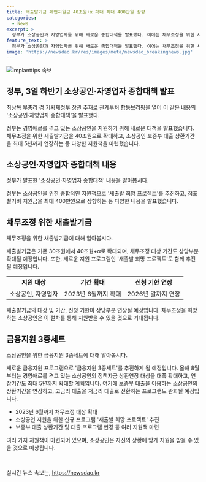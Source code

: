 ```yaml
---
title: 새출발기금 폐업지원금 40조원+α 확대 최대 400만원 상향
categories:
  - News
excerpt: >
  정부가 소상공인과 자영업자를 위해 새로운 종합대책을 발표했다. 이에는 채무조정을 위한 새출발기금을 40조원 이상으로 늘리고, 보증부 대출 상환기간을 최대 5년까지 연장하는 내용이 포함되어 있다. 또한, 새출발 희망 프로젝트를 통해 폐업 후 취업이나 재창업을 원하는 소상공인을 지원할 예정이며, 이를 통해 소상공인의 채무조정과 재취업, 재창업을 적극적으로 지원할 계획이다.inement.
feature_text: >
  정부가 소상공인과 자영업자를 위해 새로운 종합대책을 발표했다. 이에는 채무조정을 위한 새출발기금을 40조원 이상으로 늘리고, 보증부 대출 상환기간을 최대 5년까지 연장하는 내용이 포함되어 있다. 또한, 새출발 희망 프로젝트를 통해 폐업 후 취업이나 재창업을 원하는 소상공인을 지원할 예정이며, 이를 통해 소상공인의 채무조정과 재취업, 재창업을 적극적으로 지원할 계획이다.inement.
image: 'https://newsdao.kr/res/images/meta/newsdao_breakingnews.jpg'
---
```


<p><img src="https://newsdao.kr/res/images/meta/newsdao_breakingnews.jpg" alt="implanttips 속보" /></p>

<h2 data-ke-size="size26">정부, 3일 하반기 소상공인·자영업자 종합대책 발표</h2>

<p data-ke-size="size16">최상목 부총리 겸 기획재정부 장관 주재로 관계부처 합동브리핑을 열어 이 같은 내용의 '소상공인‧자영업자 종합대책'을 발표했다.</p>

<p>정부는 경영애로를 겪고 있는 소상공인을 지원하기 위해 새로운 대책을 발표했습니다. 채무조정을 위한 새출발기금을 40조원으로 확대하고, 소상공인 보증부 대출 상환기간을 최대 5년까지 연장하는 등 다양한 지원책을 마련했습니다. </p>

<h2 data-ke-size="size26">소상공인‧자영업자 종합대책 내용</h2>

<p data-ke-size="size16">정부가 발표한 '소상공인‧자영업자 종합대책' 내용을 알아봅시다.</p>

<p>정부는 소상공인을 위한 종합적인 지원책으로 '새출발 희망 프로젝트'를 추진하고, 점포철거비 지원금을 최대 400만원으로 상향하는 등 다양한 내용을 발표했습니다.</p>

<h2 data-ke-size="size26">채무조정 위한 새출발기금</h2>

<p data-ke-size="size16">채무조정을 위한 새출발기금에 대해 알아봅시다.</p>

<p>새출발기금은 기존 30조원에서 40조원+α로 확대되며, 채무조정 대상 기간도 상당부분 확대될 예정입니다. 또한, 새로운 지원 프로그램인 '새출발 희망 프로젝트'도 함께 추진될 예정입니다.</p>

<table>
  <tr>
    <td style="text-align: center; height: 17px;"><b>지원 대상</b></td>
    <td style="text-align: center; height: 17px;"><b>기간 확대</b></td>
    <td style="text-align: center; height: 17px;"><b>신청 기한 연장</b></td>
  </tr>
  <tr>
    <td style="text-align: center; height: 17px;">소상공인, 자영업자</td>
    <td style="text-align: center; height: 17px;">2023년 6월까지 확대</td>
    <td style="text-align: center; height: 17px;">2026년 말까지 연장</td>
  </tr>
</table>

<p>새출발기금의 대상 및 기간, 신청 기한이 상당부분 연장될 예정입니다. 채무조정을 희망하는 소상공인은 이 절차를 통해 지원받을 수 있을 것으로 기대됩니다.</p>

<h2 data-ke-size="size26">금융지원 3종세트</h2>

<p data-ke-size="size16">소상공인을 위한 금융지원 3종세트에 대해 알아봅시다.</p>

<p>새로운 금융지원 프로그램으로 '금융지원 3종세트'를 추진하게 될 예정입니다. 올해 8월부터는 경영애로를 겪고 있는 소상공인의 정책자금 상환연장 대상을 대폭 확대하고, 연장기간도 최대 5년까지 확대할 계획입니다. 여기에 보증부 대출을 이용하는 소상공인의 상환기간을 연장하고, 고금리 대출을 저금리 대출로 전환하는 프로그램도 완화될 예정입니다.</p>

<ul>
  <li>2023년 6월까지 채무조정 대상 확대</li>
  <li>소상공인 지원을 위한 신규 프로그램 '새출발 희망 프로젝트' 추진</li>
  <li>보증부 대출 상환기간 및 대출 프로그램 변경 등 여러 지원책 마련</li>
</ul>

<p>여러 가지 지원책이 마련되어 있으며, 소상공인은 자신의 상황에 맞게 지원을 받을 수 있을 것으로 예상됩니다. </p>

<p data-ke-size="size16">&nbsp;</p>
실시간 뉴스 속보는, <a href="https://newsdao.kr" rel="dofollow">https://newsdao.kr</a>


